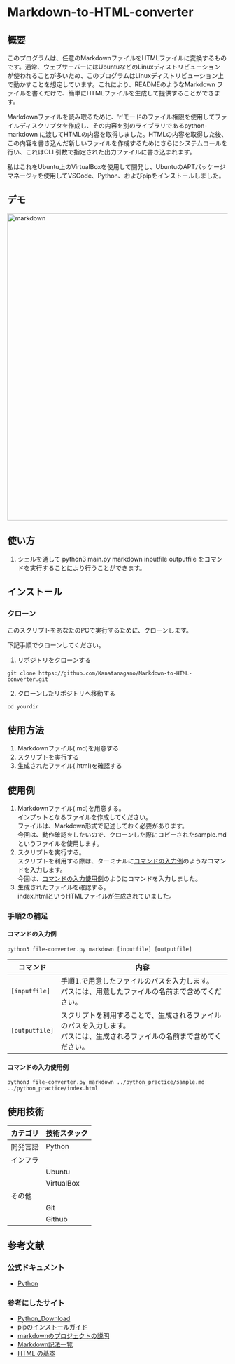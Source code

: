 # Markdown-to-HTML-converter

## 概要

このプログラムは、任意のMarkdownファイルをHTMLファイルに変換するものです。通常、ウェブサーバーにはUbuntuなどのLinuxディストリビューション
が使われることが多いため、このプログラムはLinuxディストリビューション上で動かすことを想定しています。これにより、READMEのようなMarkdown
ファイルを書くだけで、簡単にHTMLファイルを生成して提供することができます。

Markdownファイルを読み取るために、'r'モードのファイル権限を使用してファイルディスクリプタを作成し、その内容を別のライブラリであるpython-markdown
に渡してHTMLの内容を取得しました。HTMLの内容を取得した後、この内容を書き込んだ新しいファイルを作成するためにさらにシステムコールを行い、これはCLI
引数で指定された出力ファイルに書き込まれます。

私はこれをUbuntu上のVirtualBoxを使用して開発し、UbuntuのAPTパッケージマネージャを使用してVSCode、Python、およびpipをインストールしました。

## デモ
<img width="700" alt="markdown" src="https://github.com/Kanatanagano/Markdown-to-HTML-converter/assets/112442087/1e7e094f-fdd6-4775-b61d-8006d96a99a3">



## 使い方
1. シェルを通して
python3 main.py markdown inputfile outputfile をコマンドを実行することにより行うことができます。


## インストール
### クローン
このスクリプトをあなたのPCで実行するために、クローンします。

下記手順でクローンしてください。
1. リポジトリをクローンする
```
git clone https://github.com/Kanatanagano/Markdown-to-HTML-converter.git
```
2. クローンしたリポジトリへ移動する
```
cd yourdir
```

## 使用方法
1. Markdownファイル(.md)を用意する
2. スクリプトを実行する
3. 生成されたファイル(.html)を確認する

## 使用例

1. Markdownファイル(.md)を用意する。<br>インプットとなるファイルを作成してください。<br>ファイルは、Markdown形式で記述しておく必要があります。<br>今回は、動作確認をしたいので、クローンした際にコピーされたsample.mdというファイルを使用します。
2. スクリプトを実行する。<br>スクリプトを利用する際は、ターミナルに[コマンドの入力例](#コマンドの入力例)のようなコマンドを入力します。<br>今回は、[コマンドの入力使用例](#コマンドの入力使用例)のようにコマンドを入力しました。
3. 生成されたファイルを確認する。<br>index.htmlというHTMLファイルが生成されていました。

### 手順2の補足
#### コマンドの入力例
```
python3 file-converter.py markdown [inputfile] [outputfile]
```
| コマンド | 内容 |
| ------- | ------- |
| `[inputfile]`| 手順1.で用意したファイルのパスを入力します。<br>パスには、用意したファイルの名前まで含めてください。 |
| `[outputfile]`| スクリプトを利用することで、生成されるファイルのパスを入力します。<br>パスには、生成されるファイルの名前まで含めてください。 |

#### コマンドの入力使用例
```
python3 file-converter.py markdown ../python_practice/sample.md ../python_practice/index.html
```

## 使用技術
| カテゴリ    | 技術スタック   |
|------------|--------------|
| 開発言語    | Python       |
| インフラ    |              |
|            | Ubuntu       |
|            | VirtualBox   |
| その他      |              |
|            | Git          |
|            | Github       |

## 参考文献
### 公式ドキュメント
- [Python](https://docs.python.org/ja/3/)
### 参考にしたサイト
- [Python_Download](https://www.python.org/downloads/)
- [pipのインストールガイド](https://pip.pypa.io/en/stable/installation/)
- [markdownのプロジェクトの説明](https://pypi.org/project/Markdown/)
- [Markdown記法一覧](https://qiita.com/oreo/items/82183bfbaac69971917f#:~:text=Markdown%EF%BC%88%E3%83%9E%E3%83%BC%E3%82%AF%E3%83%80%E3%82%A6%E3%83%B3%EF%BC%89%E3%81%AF%E3%80%81,%E3%82%82%E9%96%8B%E7%99%BA%E3%81%95%E3%82%8C%E3%81%A6%E3%81%84%E3%82%8B%E3%80%82)
- [HTML の基本](https://developer.mozilla.org/ja/docs/Learn/Getting_started_with_the_web/HTML_basics)
